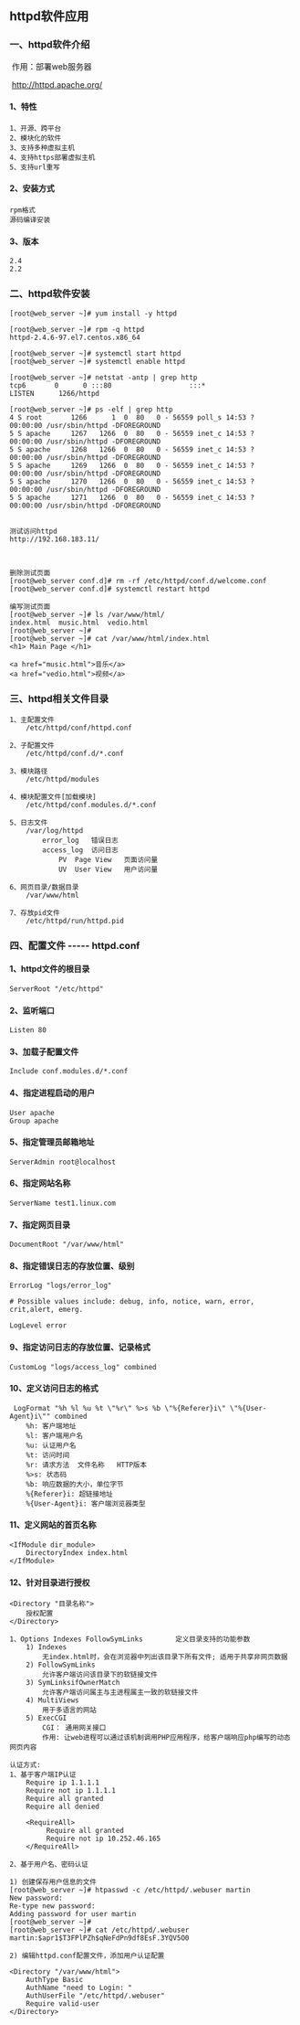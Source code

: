 ## httpd软件应用

### 一、httpd软件介绍

​	作用：部署web服务器 

​	http://httpd.apache.org/



#### 1、特性

```
1、开源、跨平台 
2、模块化的软件
3、支持多种虚拟主机 
4、支持https部署虚拟主机
5、支持url重写 
```



#### 2、安装方式

```
rpm格式
源码编译安装 
```



#### 3、版本

```
2.4
2.2
```





### 二、httpd软件安装

```
[root@web_server ~]# yum install -y httpd 

[root@web_server ~]# rpm -q httpd
httpd-2.4.6-97.el7.centos.x86_64

[root@web_server ~]# systemctl start httpd
[root@web_server ~]# systemctl enable httpd

[root@web_server ~]# netstat -antp | grep http
tcp6       0      0 :::80                   :::*                    LISTEN      1266/httpd          

[root@web_server ~]# ps -elf | grep http
4 S root       1266      1  0  80   0 - 56559 poll_s 14:53 ?        00:00:00 /usr/sbin/httpd -DFOREGROUND
5 S apache     1267   1266  0  80   0 - 56559 inet_c 14:53 ?        00:00:00 /usr/sbin/httpd -DFOREGROUND
5 S apache     1268   1266  0  80   0 - 56559 inet_c 14:53 ?        00:00:00 /usr/sbin/httpd -DFOREGROUND
5 S apache     1269   1266  0  80   0 - 56559 inet_c 14:53 ?        00:00:00 /usr/sbin/httpd -DFOREGROUND
5 S apache     1270   1266  0  80   0 - 56559 inet_c 14:53 ?        00:00:00 /usr/sbin/httpd -DFOREGROUND
5 S apache     1271   1266  0  80   0 - 56559 inet_c 14:53 ?        00:00:00 /usr/sbin/httpd -DFOREGROUND


测试访问httpd
http://192.168.183.11/



删除测试页面 
[root@web_server conf.d]# rm -rf /etc/httpd/conf.d/welcome.conf 
[root@web_server conf.d]# systemctl restart httpd

编写测试页面
[root@web_server ~]# ls /var/www/html/
index.html  music.html  vedio.html
[root@web_server ~]# 
[root@web_server ~]# cat /var/www/html/index.html 
<h1> Main Page </h1>

<a href="music.html">音乐</a>
<a href="vedio.html">视频</a>
```



### 三、httpd相关文件目录 

```
1、主配置文件
	/etc/httpd/conf/httpd.conf  
	
2、子配置文件 
	/etc/httpd/conf.d/*.conf 
	
3、模块路径  
	/etc/httpd/modules
	
4、模块配置文件[加载模块]
	/etc/httpd/conf.modules.d/*.conf 
	
5、日志文件 
	/var/log/httpd
		error_log	错误日志
		access_log	访问日志
			PV	Page View   页面访问量 
			UV	User View	用户访问量
			
6、网页目录/数据目录 
	/var/www/html 
	
7、存放pid文件 
	/etc/httpd/run/httpd.pid 
```





### 四、配置文件 ----- httpd.conf  

#### 1、httpd文件的根目录 

```
ServerRoot "/etc/httpd"
```



#### 2、监听端口

```
Listen 80
```



#### 3、加载子配置文件

```
Include conf.modules.d/*.conf
```



#### 4、指定进程启动的用户

```
User apache
Group apache
```



#### 5、指定管理员邮箱地址

```
ServerAdmin root@localhost
```



#### 6、指定网站名称 

```
ServerName test1.linux.com
```



#### 7、指定网页目录

```
DocumentRoot "/var/www/html"
```



#### 8、指定错误日志的存放位置、级别

```
ErrorLog "logs/error_log"

# Possible values include: debug, info, notice, warn, error, crit,alert, emerg.

LogLevel error
```



#### 9、指定访问日志的存放位置、记录格式

```
CustomLog "logs/access_log" combined
```



#### 10、定义访问日志的格式

```
 LogFormat "%h %l %u %t \"%r\" %>s %b \"%{Referer}i\" \"%{User-Agent}i\"" combined
   	%h: 客户端地址
   	%l: 客户端用户名
   	%u: 认证用户名
   	%t: 访问时间
   	%r: 请求方法  文件名称   HTTP版本 
   	%>s: 状态码
   	%b: 响应数据的大小，单位字节 
   	%{Referer}i: 超链接地址
   	%{User-Agent}i: 客户端浏览器类型
```



#### 11、定义网站的首页名称

```
<IfModule dir_module>
    DirectoryIndex index.html 
</IfModule>
```



#### 12、针对目录进行授权  

```
<Directory "目录名称">
	授权配置
</Directory>

1、Options Indexes FollowSymLinks		定义目录支持的功能参数 
	1) Indexes
		无index.html时，会在浏览器中列出该目录下所有文件; 适用于共享非网页数据
	2) FollowSymLinks
		允许客户端访问该目录下的软链接文件 
	3) SymLinksifOwnerMatch
		允许客户端访问属主与主进程属主一致的软链接文件 
	4) MultiViews
		用于多语言的网站
	5) ExecCGI 
		CGI： 通用网关接口 
		作用: 让web进程可以通过该机制调用PHP应用程序，给客户端响应php编写的动态网页内容 
```

```
认证方式: 
1、基于客户端IP认证 
	Require ip 1.1.1.1
	Require not ip 1.1.1.1 
	Require all granted 
	Require all denied
	
	<RequireAll>
   		 Require all granted
   		 Require not ip 10.252.46.165
	</RequireAll>
	
2、基于用户名、密码认证

1) 创建保存用户信息的文件 
[root@web_server ~]# htpasswd -c /etc/httpd/.webuser martin
New password: 
Re-type new password: 
Adding password for user martin
[root@web_server ~]# 
[root@web_server ~]# cat /etc/httpd/.webuser 
martin:$apr1$T3FPlPZh$qNeFdPn9df8EsF.3YQV5O0

2) 编辑httpd.conf配置文件，添加用户认证配置 

<Directory "/var/www/html">
    AuthType Basic
    AuthName "need to Login: "
    AuthUserFile "/etc/httpd/.webuser"
    Require valid-user
</Directory>
```











































